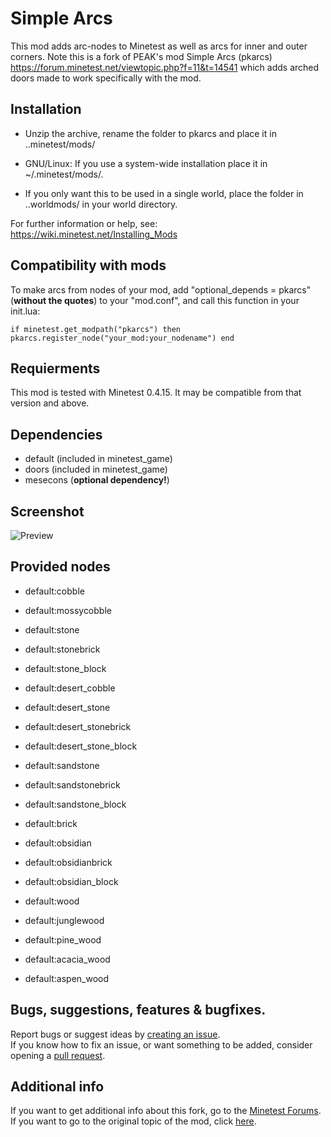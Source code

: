 # Simple Arcs
This mod adds arc-nodes to Minetest as well as arcs for inner and outer corners.
Note this is a fork of PEAK's mod Simple Arcs (pkarcs) https://forum.minetest.net/viewtopic.php?f=11&t=14541 which adds arched doors made to work specifically with the mod.

## Installation
- Unzip the archive, rename the folder to pkarcs and
place it in ..minetest/mods/

- GNU/Linux: If you use a system-wide installation place
    it in ~/.minetest/mods/.

- If you only want this to be used in a single world, place
    the folder in ..worldmods/ in your world directory.

For further information or help, see:
https://wiki.minetest.net/Installing_Mods

## Compatibility with mods
To make arcs from nodes of your mod, add "optional_depends = pkarcs" (**without the quotes**) to your "mod.conf",
and call this function in your init.lua:

`if minetest.get_modpath("pkarcs") then
	pkarcs.register_node("your_mod:your_nodename")
end`

## Requierments
This mod is tested with Minetest 0.4.15.
It may be compatible from that version and above.

## Dependencies
- default (included in minetest_game)
- doors (included in minetest_game)
- mesecons (**optional dependency!**)

## Screenshot
![Preview](https://github.com/TumeniNodes/pkarcs/blob/master/screenshot.png)

## Provided nodes
- default:cobble

- default:mossycobble

- default:stone

- default:stonebrick

- default:stone_block

- default:desert_cobble

- default:desert_stone

- default:desert_stonebrick

- default:desert_stone_block

- default:sandstone

- default:sandstonebrick

- default:sandstone_block

- default:brick

- default:obsidian

- default:obsidianbrick

- default:obsidian_block

- default:wood

- default:junglewood

- default:pine_wood

- default:acacia_wood

- default:aspen_wood

## Bugs, suggestions, features & bugfixes.
Report bugs or suggest ideas by [creating an issue](https://github.com/TumeniNodes/pkarcs/issues/new).    
If you know how to fix an issue, or want something to be added, consider opening a [pull request](https://github.com/TumeniNodes/pkarcs/compare).

## Additional info
If you want to get additional info about this fork, go to the [Minetest Forums](https://forum.minetest.net/viewtopic.php?f=9&t=22839).    
If you want to go to the original topic of the mod, click [here](https://forum.minetest.net/viewtopic.php?f=11&t=14541).
